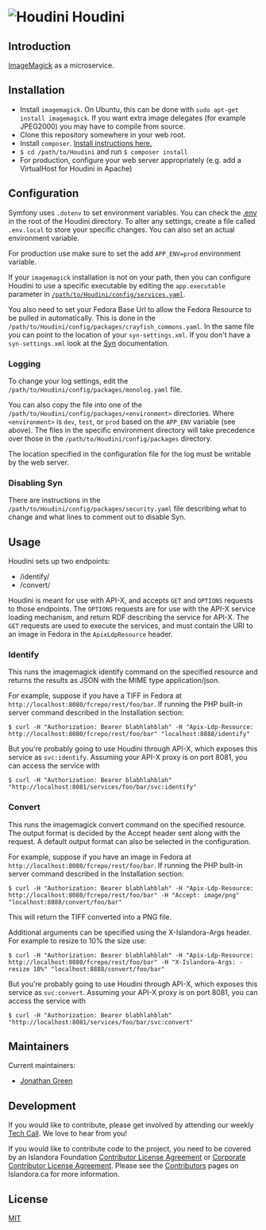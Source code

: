 # ![Houdini](https://cloud.githubusercontent.com/assets/2371345/24676060/e247a284-1957-11e7-95a3-f4c419b3ef20.png) Houdini

## Introduction

[ImageMagick][9] as a microservice.

## Installation

- Install `imagemagick`.  On Ubuntu, this can be done with `sudo apt-get install imagemagick`. If you want extra image delegates (for example JPEG2000) you may have to compile from source.
- Clone this repository somewhere in your web root.
- Install `composer`.  [Install instructions here.][4]
- `$ cd /path/to/Houdini` and run `$ composer install`
- For production, configure your web server appropriately (e.g. add a VirtualHost for Houdini in Apache)

## Configuration

Symfony uses `.dotenv` to set environment variables. You can check the [.env](./.env) in the root of the Houdini directory.
To alter any settings, create a file called `.env.local` to store your specific changes. You can also set an actual environment
variable.

For production use make sure to set the add `APP_ENV=prod` environment variable.

If your `imagemagick` installation is not on your path, then you can configure Houdini to use a specific executable by editing
the `app.executable` parameter in [`/path/to/Houdini/config/services.yaml`](./config/services.yaml).

You also need to set your Fedora Base Url to allow the Fedora Resource to be pulled in automatically. This is done in the
`/path/to/Houdini/config/packages/crayfish_commons.yaml`. In the same file you can point to the location of your `syn-settings.xml`.
If you don't have a `syn-settings.xml` look at the [Syn](http://github.com/Islandora/Syn) documentation.

### Logging

To change your log settings, edit the `/path/to/Houdini/config/packages/monolog.yaml` file.

You can also copy the file into one of the `/path/to/Houdini/config/packages/<environment>` directories.
Where `<environment>` is `dev`, `test`, or `prod` based on the `APP_ENV` variable (see above). The files in the specific
environment directory will take precedence over those in the `/path/to/Houdini/config/packages` directory.

The location specified in the configuration file for the log must be writable by the web server.

### Disabling Syn

There are instructions in the `/path/to/Houdini/config/packages/security.yaml` file describing what to change and what lines
to comment out to disable Syn.

## Usage

Houdini sets up two endpoints:
 - /identify/
 - /convert/

Houdini is meant for use with API-X, and accepts `GET` and `OPTIONS` requests to those endpoints.  The `OPTIONS` requests are for use with the API-X service loading mechanism, and return RDF describing the
service for API-X.  The `GET` requests are used to execute the services, and must contain the URI to an image in Fedora in the `ApixLdpResource` header.

### Identify

This runs the imagemagick identify command on the specified resource and returns the results as JSON with the MIME type application/json.

For example, suppose if you have a TIFF in Fedora at `http://localhost:8080/fcrepo/rest/foo/bar`.  If running the PHP built-in server command described in the Installation section:
```
$ curl -H "Authorization: Bearer blabhlahblah" -H "Apix-Ldp-Resource: http://localhost:8080/fcrepo/rest/foo/bar" "localhost:8888/identify"
```

But you're probably going to use Houdini through API-X, which exposes this service as `svc:identify`.  Assuming your API-X proxy is on port 8081, you can access the service with
```
$ curl -H "Authorization: Bearer blabhlahblah" "http://localhost:8081/services/foo/bar/svc:identify"
```

### Convert

This runs the imagemagick convert command on the specified resource. The output format is decided by the Accept header sent along with the request. A default output format can also be selected in the configuration.

For example, suppose if you have an image in Fedora at `http://localhost:8080/fcrepo/rest/foo/bar`.  If running the PHP built-in server command described in the Installation section:
```
$ curl -H "Authorization: Bearer blabhlahblah" -H "Apix-Ldp-Resource: http://localhost:8080/fcrepo/rest/foo/bar" -H "Accept: image/png" "localhost:8888/convert/foo/bar"
```

This will return the TIFF converted into a PNG file.

Additional arguments can be specified using the X-Islandora-Args header. For example to resize to 10% the size use:
```
$ curl -H "Authorization: Bearer blabhlahblah" -H "Apix-Ldp-Resource: http://localhost:8080/fcrepo/rest/foo/bar" -H "X-Islandora-Args: -resize 10%" "localhost:8888/convert/foo/bar"
```

But you're probably going to use Houdini through API-X, which exposes this service as `svc:convert`.  Assuming your API-X proxy is on port 8081, you can access the service with
```
$ curl -H "Authorization: Bearer blabhlahblah" "http://localhost:8081/services/foo/bar/svc:convert"
```

## Maintainers

Current maintainers:

* [Jonathan Green](https://github.com/jonathangreen)

## Development

If you would like to contribute, please get involved by attending our weekly [Tech Call](https://github.com/Islandora/docuentation/wiki). We love to hear from you!

If you would like to contribute code to the project, you need to be covered by an Islandora Foundation [Contributor License Agreement](http://islandora.ca/sites/default/files/islandora_cla.pdf) or [Corporate Contributor License Agreement](http://islandora.ca/sites/default/files/islandora_ccla.pdf). Please see the [Contributors](http://islandora.ca/resources/contributors) pages on Islandora.ca for more information.

## License

[MIT](https://opensource.org/licenses/MIT)

[2]: http://img.shields.io/badge/CONTRIBUTING-Guidelines-blue.svg
[3]: https://img.shields.io/badge/license-MIT-blue.svg?style=flat-square
[4]: https://getcomposer.org/download/
[9]: https://www.imagemagick.org/script/index.php
